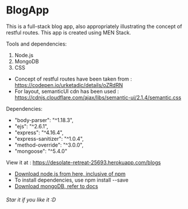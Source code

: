 # BlogApp

This is a full-stack blog app, also appropriately illustrating the concept of restful routes. This app is created using MEN Stack.

Tools and dependencies:
1. Node.js
2. MongoDB
3. CSS

* Concept of restful routes have been taken from : https://codepen.io/urketadic/details/oZRdRN
* For layout, semanticUI cdn has been used : https://cdnjs.cloudflare.com/ajax/libs/semantic-ui/2.1.4/semantic.css

Dependencies: 
*    "body-parser": "^1.18.3",
*    "ejs": "^2.6.1",
*    "express": "^4.16.4",
*    "express-sanitizer": "^1.0.4",
*    "method-override": "^3.0.0",
*    "mongoose": "^5.4.0"

View it at : https://desolate-retreat-25693.herokuapp.com/blogs

* [Download node.js from here, inclusive of npm](https://nodejs.org/en/download/)
* To install dependencies, use npm install <dependency-name> --save
* [Download mongoDB, refer to docs](https://docs.mongodb.com/manual/installation/) 










###### Star it if you like it :D
